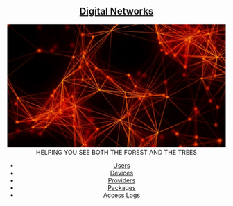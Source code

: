 ## <center><u>Digital Networks</u></center>
<center><img src=Network.jpg /></center>
<center>HELPING YOU SEE BOTH THE FOREST AND THE TREES</center>

<center>
<nav>
<ul>

<li><a href="Users.php">Users</a></li>
<li><a href="SearchDevices.php">Devices</a></li>
<li><a href="Providers.php">Providers</a></li>
<li><a href="SearchPackage.php">Packages</a></li>
<li><a href="SearchAccessLogs.php">Access Logs</a></li>
</ul>
</nav>
</center>
